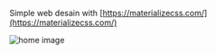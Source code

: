Simple web desain with [https://materializecss.com/](https://materializecss.com/)

![home image](https://i.ibb.co/Tchg0px/Fire-Shot-Capture-103-Wisata-127-0-0-1.png)
